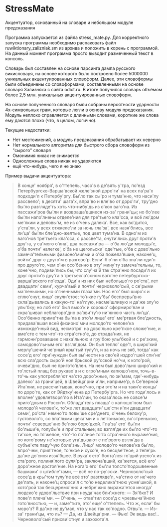 # StressMate
Акцентуатор, основанный на словаре и небольшом модуле предсказания

Программа запускается из файла stress_mate.py. Для корректного запуска программы необходимо распаковать файл ruwiktionary_zalizniak.sm из архива и положить в корень с программой. На данный момент программа просто выводит размеченный текст в консоль.

Словарь был составлен на основе парсинга дампа русского викисловаря, на основе которого было построено более 5000000 уникальных акцентуированных словоформ. Далее, эти словоформы были объединены со словоформами, составленными на основе словаря Зализняка с сайта odict.ru. В итоге получился словарь объёмом более 2,5 млн. уникальных акцентуированных словоформ.

На основе полученного словаря были собраны вероятности ударности 4х-символьных грам, которые легли в основу модуля предсказания. Модуль неплохо справляется с длинными словами, короткие же слова ему даются плохо (что, в целом, логично).

Текущие недостатки:
- Нет местоимений, а модуль предсказания обрабатывает их неверно
- Нет нормального алгоритма для быстрого сбора словоформ из "сырого" словаря
- Омонимия никак не снимается
- Односложные слова никак не ударяются
- ещё что-нибудь, чего я не знаю

Пример выдачи акцентуатора:
> В конце' ноября', в о'ттепель, часо'в в де'вять у'тра, по'езд Петербургско-Варша'вской желе'зной доро'ги' на всех па'ра'х подходи'л к Петербу'ргу. Бы'ло так сы'ро и тума'нно, что наси'лу рассвело'; в десяти' шага'х, впра'во и вле'во от доро'ги', тру'дно бы'ло разгляде'ть хоть что-нибу'дь из о'кон ваго'на. Из пассажи'ров бы'ли и возвраща'вшиеся из-за' грани'цы; но бо'лее бы'ли напо'лнены отделе'ния для тре'тьего кла'сса, и всё лю'дом ме'лким и деловы'м, не из о'чень далека'. Все, как во'дится, у'ста'ли, у всех отяжеле'ли за ночь гла'за', все назя'блись, все ли'ца' бы'ли бле'дно-желтые, под цвет тума'на. В одно'м из ваго'нов тре'тьего кла'сса, с рассве'та, очути'лись друг проти'в дру'га, у са'мого о'кна', два пассажи'ра — о'ба лю'ди молоды'е, о'ба почти' налегке', о'ба не щегольски' оде'тые, о'ба с дово'льно замеча'тельными физионо'миями и о'ба пожела'вшие, наконе'ц, войти' друг с друго'м в разгово'р. Если' б о'ни о'ба зна'ли оди'н про друго'го, чем о'ни осо'бенно в эту' мину'ту замеча'тельны, то, коне'чно, подиви'лись бы, что слу'ча'й так стра'нно посади'л их друг проти'в дру'га в третьекла'ссном ваго'не петербургско-варша'вского по'езда'. Оди'н из них был небольшо'го ро'ста', лет двадцати' семи', курча'вый и почти' черноволо'сый, с се'рыми ма'ленькими, но о'гненными глаза'ми. Нос его' был широ'к и сплю'снут, лицо' скули'стое; то'нкие гу'бы' беспреры'вно скла'дывались в какую-то' на'глую, насме'шливую и да'же злу'ю улы'бку; но лоб его' был высо'к и хорошо' сформиро'ван и скра'шивал неблагоро'дно ра'зви'ту'ю ни'жнюю часть ли'ца'. Осо'бенно приме'тна бы'ла в это'м лице' его' ме'ртвая бле'дность, придава'вшая всей физионо'мии молодо'го челове'ка изможде'нный вид, несмотря' на дово'льно кре'пкое сложе'ние, и вме'сте с тем что'-то стра'стно'е, до страда'ния, не гармони'ровавшее с наха'льною и гру'бою улы'бкой и с ре'зким, самодово'льным его' взгля'дом. Он был тепло' оде'т, в широ'кий мерлу'шечий че'рный кры'тый тулу'п, и за ночь не зяб, тогда' как сосе'д его' при'нужден был вы'нести на сво'ей издро'гшей спи'не' всю сла'дость сыро'й ноя'брьской ру'сской но'чи, к кото'рой, очеви'дно, был не пригото'влен. На нем был дово'льно широ'кий и то'лстый плащ без рукаво'в и с огро'мным капюшо'ном, точь-в-то'чь как употребля'ют ча'сто доро'жные, по зи'мам, где'-нибудь далеко' за грани'цей, в Швейца'рии и'ли, наприме'р, в Се'верной Ита'лии, не рассчи'тывая, коне'чно, при это'м и на таки'е концы' по доро'ге, как от Эйдтку'нена до Петербу'рга. Но что годи'лось и вполне' удовлетворя'ло в Ита'лии, то оказа'лось не совсе'м приго'дным в Росси'и. Облада'тель плаща' с капюшо'ном был молодо'й челове'к, то'же лет двадцати' ше'сти и'ли двадцати' семи', ро'ста' немно'го повы'ше сре'днего, о'чень белоку'р, густоволо'с, со впа'лыми щека'ми и с ле'гонькою, во'стренькою, почти' соверше'нно бе'лою боро'дкой. Гла'за' его' бы'ли бо'льши'е, голубы'е и при'стальные; во взгля'де их бы'ло что'-то ти'хое, но тя'желое, что'-то по'лное то'го стра'нного выраже'ния, по кото'рому не'которые уга'дывают с пе'рвого взгля'да в субъе'кте паду'чую боле'знь. Лицо' молодо'го челове'ка бы'ло, впро'чем, прия'тное, то'нкое и сухо'е, но бесцве'тное, а тепе'рь да'же до'синя иззя'бшее. В рука'х его' болта'лся то'щий узело'к из ста'рого, полиня'лого фуля'ра, заключа'вший, ка'жется, всё его' доро'жное достоя'ние. На нога'х его' бы'ли толсто'подошвенные башмаки' с штибле'тами, — всё не по-ру'сски. Черноволо'сый сосе'д в кры'том тулу'пе всё это' разгляде'л, ча'стию от не'чего де'лать, и наконе'ц спроси'л с то'ю неделика'тною усме'шкой, в кото'рой так бесцеремо'нно и небре'жно выража'ется иногда' людско'е удово'льствие при неуда'чах бли'жнего: — Зя'бко? И пове'л плеча'ми. — О'чень, — отве'тил сосе'д с чрезвыча'йною гото'вностью, — и, заме'тьте, это' еще' о'ттепель. Что ж, если' бы моро'з? Я да'же не ду'мал, что у нас так хо'лодно. Отвы'к. — Из-за' грани'цы, что ль? — Да, из Швейца'рии. — Фью! Эк ведь вас!.. Черноволо'сый присви'стнул и захохота'л.
